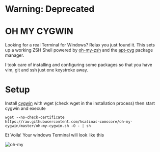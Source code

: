 # Warning: Deprecated

# OH MY CYGWIN

Looking for a real Terminal for Windows?
Relax you just found it. This sets up a working ZSH Shell powered by [oh-my-zsh](https://github.com/robbyrussell/oh-my-zsh) and the [apt-cyg](http://code.google.com/p/apt-cyg/) package manager.

I took care of installing and configuring some packages so that you have vim, git and ssh just one keystroke away.

# Setup

Install [cygwin](http://www.cygwin.com/) with wget (check wget in the installation process) then start cygwin and execute 

    wget --no-check-certificate https://raw.githubusercontent.com/hsalinas-comscore/oh-my-cygwin/master/oh-my-cygwin.sh -O - | sh

Et Voila!
Your windows Terminal will look like this

![oh-my](https://coderwall-assets-0.s3.amazonaws.com/uploads/picture/file/1297/oh-my-cygwin.PNG "OH-MY-OH-MY")
